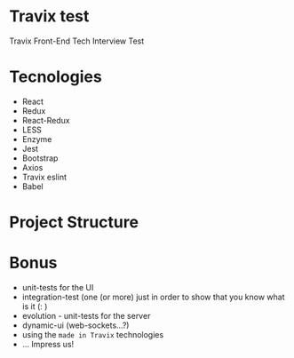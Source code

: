 # Travix test

Travix Front-End Tech Interview Test 

# Tecnologies

* React 
* Redux
* React-Redux
* LESS
* Enzyme
* Jest
* Bootstrap
* Axios
* Travix eslint
* Babel

# Project Structure


# Bonus

* unit-tests for the UI 
* integration-test (one (or more) just in order to show that you know what is it (: )
* evolution - unit-tests for the server
* dynamic-ui (web-sockets...?)
* using the `made in Travix` technologies
* ... Impress us!
